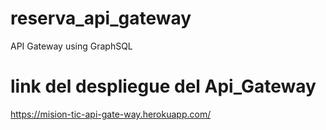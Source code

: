 # reserva_api_gateway
API Gateway using GraphSQL
# link del despliegue del Api_Gateway
https://mision-tic-api-gate-way.herokuapp.com/